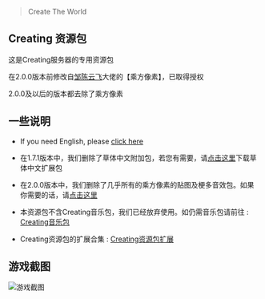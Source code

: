 > Create The World
 
## Creating 资源包
这是Creating服务器的专用资源包

在2.0.0版本前修改自[邹陈云飞](https://space.bilibili.com/170651403)大佬的【乘方像素】，已取得授权

2.0.0及以后的版本都去除了乘方像素

## 一些说明

* If you need English, please [click here](https://github.com/linyushu520/CreatingResource/blob/main/English.md)

* 在1.7.1版本中，我们删除了草体中文附加包，若您有需要，请[点击这里](https://github.com/linyushu520/CaoTi-Chinese/releases)下载草体中文扩展包

* 在2.0.0版本中，我们删除了几乎所有的乘方像素的贴图及梗多音效包。如果你需要的话，请[点击这里](https://github.com/linyushu520/CreatingResource-KZ)

* 本资源包不含Creating音乐包，我们已经放弃使用。如仍需音乐包请前往 : [Creating音乐包](https://github.com/CatalpaCute/catalpacute.github.io/releases/) 

* Creating资源包的扩展合集 : [Creating资源包扩展](https://github.com/linyushu520/CreatingResource-KZ/releases)

## 游戏截图

![](http://share.73745654.xyz/MC2/%E5%9B%BE%E5%BA%8A/Github/%E6%B8%B8%E6%88%8F%E6%88%AA%E5%9B%BE/%E5%B1%8F%E5%B9%95%E6%88%AA%E5%9B%BE%202022-01-27%20132434.png "游戏截图")
